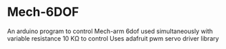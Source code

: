# Mech-6DOF
An arduino program to control Mech-arm 6dof
used simultaneously with variable resistance 10 KΩ to control
Uses adafruit pwm servo driver library
